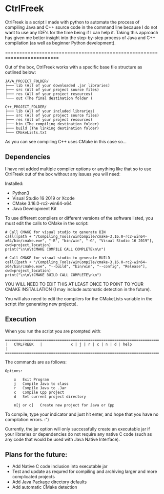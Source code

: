 # CtrlFreek

CtrlFreek is a script I made with python to automate the process of compiling Java and C++ source code in the command line because I do not want to use any IDE's for the time being if I can help it. Taking this approach has given me better insight into the step-by-step process of Java and C++ compilation (as well as beginner Python development).

=========================================================================

Out of the box, CtrlFreek works with a specific base file structure as outlined below:

```
JAVA_PROJECT_FOLDER/
├─── lib (All of your downloaded .jar libraries)
├─── src (All of your project source files)
├─── res (All of your project resources)
└─── out (The final destination folder )
```

```
C++_PROJECT_FOLDER/
├─── lib (All of your included libraries)
├─── src (All of your project source files)
├─── res (All of your project resources)
├─── bin (The compiling destination folder)
├─── build (The linking destination folder)
└─── CMakeLists.txt
```

As you can see compiling C++ uses CMake in this case so...

## Dependencies

I have not added multiple compiler options or anything like that so to use CtrlFreek out of the box without any issues you will need:

Installed:
- Python3
- Visual Studio 16 2019 or Xcode
- CMake 3.16.0-rc2-win64-x64
- Java Development Kit

To use different compilers or different versions of the software listed, you must edit the calls to CMake in the script:
```
# Call CMAKE for visual studio to generate BIN
call([path + "/Compiling_Tools/winCompile/cmake-3.16.0-rc2-win64-x64/bin/cmake.exe", "-B", "bin/win", "-G", "Visual Studio 16 2019"], cwd=project_location)
print("\n\n\tCMAKE COMPILE CALL COMPLETE\n\n")

# Call CMAKE for visual studio to generate BUILD
call([path + "/Compiling_Tools/winCompile/cmake-3.16.0-rc2-win64-x64/bin/cmake.exe", "--build", "bin/win", "--config", "Release"], cwd=project_location)
print("\n\n\tCMAKE BUILD CALL COMPLETE\n\n")
```
YOU WILL NEED TO EDIT THIS AT LEAST ONCE TO POINT TO YOUR CMAKE INSTALLATION (I may include automatic detection in the future).

You will also need to edit the compilers for the CMakeLists variable in the script (for generating new projects).

## Execution

When you run the script you are prompted with:
```
===========================================================================
|   CTRLFREEK   |             x | j | r | c | n | d | help                |
===========================================================================
```
The commands are as follows:
```
Options:

    x   Exit Program
    j   Compile Java to class
    r   Compile Java to .Jar
    c   Compile Cpp project
    d   Set current project directory

    n[j or c]   Create new project for Java or Cpp
```

To compile, type your indicator and just hit enter, and hope that you have no compilation errors. :")

Currently, the jar option will only successfully create an executable jar if your libraries or dependencies do not require any native C code (such as any code that would be used with Java Native Interface).

## Plans for the future:
* Add Native C code inclusion into executable jar
* Test and update as requred for compiling and archiving larger and more complicated projects
* Add Java Package directory defaults
* Add automatic CMake detection
